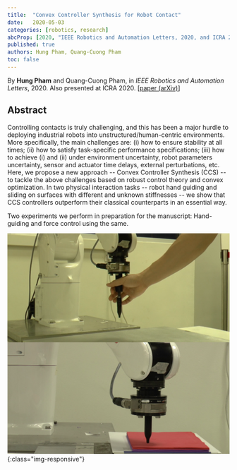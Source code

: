 ```yaml
---
title:  "Convex Controller Synthesis for Robot Contact"
date:   2020-05-03
categories: [robotics, research]
abcProp: [2020, "IEEE Robotics and Automation Letters, 2020, and ICRA 2020"]
published: true
authors: Hung Pham, Quang-Cuong Pham
toc: false
---
```


By **Hung Pham** and Quang-Cuong Pham, in _IEEE Robotics and
Automation Letters_, 2020. Also presented at ICRA 2020. [[paper (arXiv)][cvx-ar]]

## Abstract

  Controlling contacts is truly challenging, and this has been a major
  hurdle to deploying industrial robots into
  unstructured/human-centric environments. More specifically, the main
  challenges are: (i) how to ensure stability at all times; (ii) how
  to satisfy task-specific performance specifications; (iii) how to
  achieve (i) and (ii) under environment uncertainty, robot parameters
  uncertainty, sensor and actuator time delays, external
  perturbations, etc. Here, we propose a new approach -- Convex
  Controller Synthesis (CCS) -- to tackle the above challenges based
  on robust control theory and convex optimization. In two physical
  interaction tasks -- robot hand guiding and sliding on surfaces with
  different and unknown stiffnesses -- we show that CCS controllers
  outperform their classical counterparts in an essential way.

Two experiments we perform in preparation for the manuscript:
Hand-guiding and force control using the same.

![screenshot](/assets/posts/ccs/2019_Jan_overview.png){:class="img-responsive"}



[cvx-ar]: https://arxiv.org/abs/1909.04313
